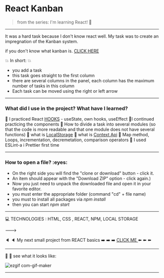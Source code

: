 
<h1> React Kanban  </h1>


>from the series: I'm learning React! :muscle:

----

It was a hard task because I don't know react well. My task was to create an impregnation of the Kanban system.

if you don't know what kanban is. [CLICK HERE](https://kanbanblog.com/explained/)



:boom: In short:  :boom: 
- you add a task
- this task goes straight to the first column
- there are several columns in the panel, each column has the maximum number of tasks in this column
- Each task can be moved using the right or left arrow

---


<h3>What did I use in the project? What have I learned?</h3>

:red_circle: I practiced React [HOOKS](https://reactjs.org/docs/hooks-faq.html#gatsby-focus-wrapper) -  useState, own hooks, useEffect
:red_circle:I continued practicing the components
:red_circle: How to divide a task into several modules (so that the code is more readable and that one module does not have several functions)
:red_circle: what is [LocalStorage](https://www.taniarascia.com/how-to-use-local-storage-with-javascript/)
:red_circle: what is [Context Api](https://www.toptal.com/react/react-context-api)
:red_circle: Map method, Loops, incrementation, decremetation, comparison operators
:red_circle: I used   ESLint-a i Prettier  first time

-----

<h3>How to open a file? :eyes: </h3>

* On the right side you will find the "clone or download" button - click it.
* An item should appear with the "Download ZIP" option - click again.)
* Now you just need to unpack the downloaded file and open it in your favorite editor.
* you must enter the appropriate folder (command "cd" + file name)
* you must to install all packages via *npm install*
* then you can start *npm start*



----

:computer: TECHNOLOGIES : HTML, CSS , REACT, NPM, LOCAL STORAGE



———>


:speaker: :speaker: My next small project from REACT basics  :arrow_right: :arrow_right: :arrow_right: [CLICK ME ](https://github.com/martynakil/Quiz-react) :arrow_left: :arrow_left: :arrow_left:

----



:mag_right: :mag_right: see what it looks like:




![ezgif com-gif-maker](https://user-images.githubusercontent.com/59742201/106315028-eac88f80-626a-11eb-8bd5-6150b0dacf3d.gif)

---------------------------------------------------------------


